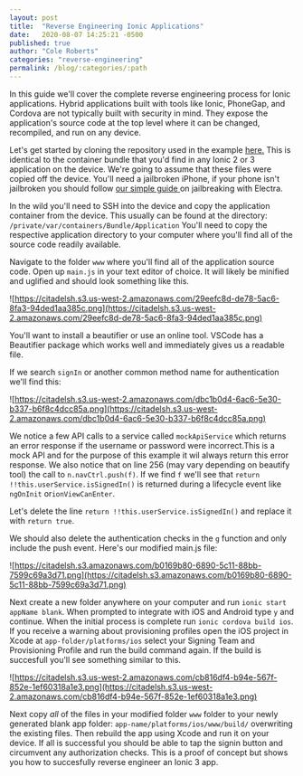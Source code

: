 ```yaml
---
layout: post
title:  "Reverse Engineering Ionic Applications"
date:   2020-08-07 14:25:21 -0500
published: true
author: "Cole Roberts"
categories: "reverse-engineering"
permalink: /blog/:categories/:path
---
```

 In this guide we'll cover the complete reverse engineering process for Ionic applications. Hybrid applications built with tools like Ionic, PhoneGap, and Cordova are not typically built with security in mind. They expose the application's source code at the top level where it can be changed, recompiled, and run on any device. 

Let's get started by cloning the repository used in the example [here.](https://github.com/colealanroberts/ionic-reverse-engineering) This is identical to the container bundle that you'd find in any Ionic 2 or 3 application on the device. We're going to assume that these files were copied off the device. You'll need a jailbroken iPhone, if your phone isn't jailbroken you should follow [our simple guide ](https://www.citadel.sh/blog/jailbreaking-your-iphone-with-electra) on jailbreaking with Electra.

In the wild you'll need to SSH into the device and copy the application container from the device. This usually can be found at the directory: `/private/var/containers/Bundle/Application` You'll need to copy the respective application directory to your computer where you'll find all of the source code readily available.

Navigate to the folder `www` where you'll find all of the application source code. Open up `main.js` in your text editor of choice. It will likely be minified and uglified and should look something like this.

![https://citadelsh.s3.us-west-2.amazonaws.com/29eefc8d-de78-5ac6-8fa3-94ded1aa385c.png](https://citadelsh.s3.us-west-2.amazonaws.com/29eefc8d-de78-5ac6-8fa3-94ded1aa385c.png)

You'll want to install a beautifier or use an online tool. VSCode has a Beautifier package which works well and immediately gives us a readable file.

If we search `signIn` or another common method name for authentication we'll find this:

![https://citadelsh.s3.us-west-2.amazonaws.com/dbc1b0d4-6ac6-5e30-b337-b6f8c4dcc85a.png](https://citadelsh.s3.us-west-2.amazonaws.com/dbc1b0d4-6ac6-5e30-b337-b6f8c4dcc85a.png)

We notice a few API calls to a service called `mockApiService` which returns an error response if the username or password were incorrect.This is a mock API and for the purpose of this example it wil always return this error response. We also notice that on line 256 (may vary depending on beautify tool) the call to `n.navCtrl.push(f)`. If we find `f` we'll see that `return !!this.userService.isSignedIn()` is returned during a lifecycle event like `ngOnInit` or`ionViewCanEnter`.

Let's delete the line `return !!this.userService.isSignedIn()` and replace it with `return true`.

We should also delete the authentication checks in the `g` function and only include the push event. Here's our modified main.js file:

![https://citadelsh.s3.amazonaws.com/b0169b80-6890-5c11-88bb-7599c69a3d71.png](https://citadelsh.s3.amazonaws.com/b0169b80-6890-5c11-88bb-7599c69a3d71.png)

Next create a new folder anywhere on your computer and run `ionic start appName blank`. When prompted to integrate with iOS and Android type `y` and continue. When the initial process is complete run `ionic cordova build ios`. If you receive a warning about provisioning profiles open the iOS project in Xcode at `app-folder/platforms/ios` select your Signing Team and Provisioning Profile and run the build command again. If the build is succesfull you'll see something similar to this.

![https://citadelsh.s3.us-west-2.amazonaws.com/cb816df4-b94e-567f-852e-1ef60318a1e3.png](https://citadelsh.s3.us-west-2.amazonaws.com/cb816df4-b94e-567f-852e-1ef60318a1e3.png)

Next copy _all_ of the files in your modified folder `www` folder to your newly generated blank app folder: `app-name/platforms/ios/www/build/` overwriting the existing files. Then rebuild the app using Xcode and run it on your device. If all is successful you should be able to tap the signin button and circumvent any authorization checks. This is a proof of concept but shows you how to succesfully reverse engineer an Ionic 3 app.